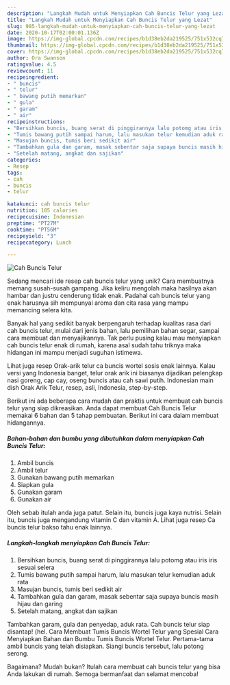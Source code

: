 ```yaml
---
description: "Langkah Mudah untuk Menyiapkan Cah Buncis Telur yang Lezat"
title: "Langkah Mudah untuk Menyiapkan Cah Buncis Telur yang Lezat"
slug: 985-langkah-mudah-untuk-menyiapkan-cah-buncis-telur-yang-lezat
date: 2020-10-17T02:00:01.136Z
image: https://img-global.cpcdn.com/recipes/b1d38eb2da219525/751x532cq70/cah-buncis-telur-foto-resep-utama.jpg
thumbnail: https://img-global.cpcdn.com/recipes/b1d38eb2da219525/751x532cq70/cah-buncis-telur-foto-resep-utama.jpg
cover: https://img-global.cpcdn.com/recipes/b1d38eb2da219525/751x532cq70/cah-buncis-telur-foto-resep-utama.jpg
author: Ora Swanson
ratingvalue: 4.5
reviewcount: 11
recipeingredient:
- " buncis"
- " telur"
- " bawang putih memarkan"
- " gula"
- " garam"
- " air"
recipeinstructions:
- "Bersihkan buncis, buang serat di pinggirannya lalu potomg atau iris iris sesuai selera"
- "Tumis bawang putih sampai harum, lalu masukan telur kemudian aduk rata"
- "Masujan buncis, tumis beri sedikit air"
- "Tambahkan gula dan garam, masak sebentar saja supaya buncis masih hijau dan garing"
- "Setelah matang, angkat dan sajikan"
categories:
- Resep
tags:
- cah
- buncis
- telur

katakunci: cah buncis telur 
nutrition: 105 calories
recipecuisine: Indonesian
preptime: "PT27M"
cooktime: "PT56M"
recipeyield: "3"
recipecategory: Lunch

---
```



![Cah Buncis Telur](https://img-global.cpcdn.com/recipes/b1d38eb2da219525/751x532cq70/cah-buncis-telur-foto-resep-utama.jpg)

Sedang mencari ide resep cah buncis telur yang unik? Cara membuatnya memang susah-susah gampang. Jika keliru mengolah maka hasilnya akan hambar dan justru cenderung tidak enak. Padahal cah buncis telur yang enak harusnya sih mempunyai aroma dan cita rasa yang mampu memancing selera kita.

Banyak hal yang sedikit banyak berpengaruh terhadap kualitas rasa dari cah buncis telur, mulai dari jenis bahan, lalu pemilihan bahan segar, sampai cara membuat dan menyajikannya. Tak perlu pusing kalau mau menyiapkan cah buncis telur enak di rumah, karena asal sudah tahu triknya maka hidangan ini mampu menjadi suguhan istimewa.

Lihat juga resep Orak-arik telur ca buncis wortel sosis enak lainnya. Kalau versi yang Indonesia banget, telur orak arik ini biasanya dijadikan pelengkap nasi goreng, cap cay, oseng buncis atau cah sawi putih. Indonesian main dish Orak Arik Telur, resep, asli, Indonesia, step-by-step.


Berikut ini ada beberapa cara mudah dan praktis untuk membuat cah buncis telur yang siap dikreasikan. Anda dapat membuat Cah Buncis Telur memakai 6 bahan dan 5 tahap pembuatan. Berikut ini cara dalam membuat hidangannya.

<!--inarticleads1-->

##### Bahan-bahan dan bumbu yang dibutuhkan dalam menyiapkan Cah Buncis Telur:

1. Ambil  buncis
1. Ambil  telur
1. Gunakan  bawang putih memarkan
1. Siapkan  gula
1. Gunakan  garam
1. Gunakan  air


Oleh sebab itulah anda juga patut. Selain itu, buncis juga kaya nutrisi. Selain itu, buncis juga mengandung vitamin C dan vitamin A. Lihat juga resep Ca buncis telur bakso tahu enak lainnya. 

<!--inarticleads2-->

##### Langkah-langkah menyiapkan Cah Buncis Telur:

1. Bersihkan buncis, buang serat di pinggirannya lalu potomg atau iris iris sesuai selera
1. Tumis bawang putih sampai harum, lalu masukan telur kemudian aduk rata
1. Masujan buncis, tumis beri sedikit air
1. Tambahkan gula dan garam, masak sebentar saja supaya buncis masih hijau dan garing
1. Setelah matang, angkat dan sajikan


Tambahkan garam, gula dan penyedap, aduk rata. Cah buncis telur siap disantap! (hel. Cara Membuat Tumis Buncis Wortel Telur yang Spesial Cara Menyiapkan Bahan dan Bumbu Tumis Buncis Wortel Telur. Pertama-tama ambil buncis yang telah disiapkan. Siangi buncis tersebut, lalu potong serong. 

Bagaimana? Mudah bukan? Itulah cara membuat cah buncis telur yang bisa Anda lakukan di rumah. Semoga bermanfaat dan selamat mencoba!
